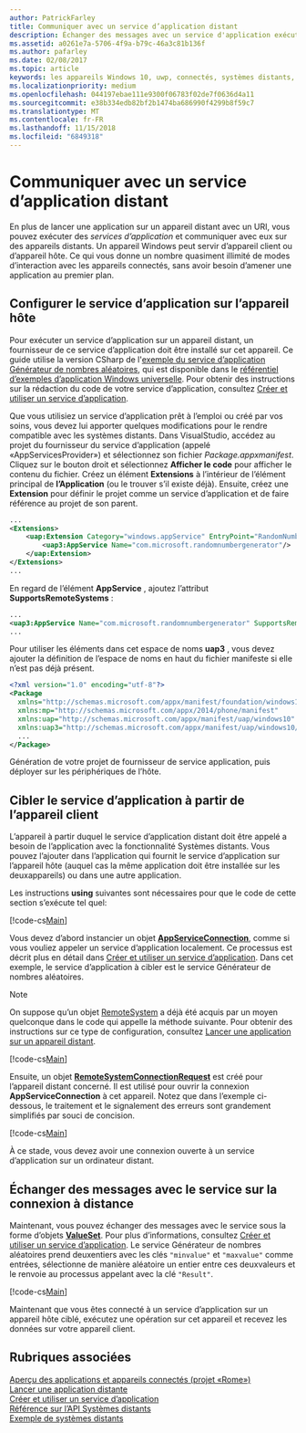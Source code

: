 ```yaml
---
author: PatrickFarley
title: Communiquer avec un service d’application distant
description: Échanger des messages avec un service d'application exécuté sur un appareil distant utilisant le projet Rome.
ms.assetid: a0261e7a-5706-4f9a-b79c-46a3c81b136f
ms.author: pafarley
ms.date: 02/08/2017
ms.topic: article
keywords: les appareils Windows 10, uwp, connectés, systèmes distants, rome, projet rome, tâche en arrière-plan, service d’application
ms.localizationpriority: medium
ms.openlocfilehash: 044197ebae111e9300f06783f02de7f0636d4a11
ms.sourcegitcommit: e38b334edb82bf2b1474ba686990f4299b8f59c7
ms.translationtype: MT
ms.contentlocale: fr-FR
ms.lasthandoff: 11/15/2018
ms.locfileid: "6849318"
---
```

# <a name="communicate-with-a-remote-app-service"></a>Communiquer avec un service d’application distant

En plus de lancer une application sur un appareil distant avec un URI, vous pouvez exécuter des *services d’application* et communiquer avec eux sur des appareils distants. Un appareil Windows peut servir d’appareil client ou d’appareil hôte. Ce qui vous donne un nombre quasiment illimité de modes d’interaction avec les appareils connectés, sans avoir besoin d’amener une application au premier plan.

## <a name="set-up-the-app-service-on-the-host-device"></a>Configurer le service d’application sur l’appareil hôte
Pour exécuter un service d’application sur un appareil distant, un fournisseur de ce service d’application doit être installé sur cet appareil. Ce guide utilise la version CSharp de l'[exemple du service d’application Générateur de nombres aléatoires](https://github.com/Microsoft/Windows-universal-samples/tree/master/Samples/AppServices), qui est disponible dans le [référentiel d’exemples d’application Windows universelle](https://github.com/Microsoft/Windows-universal-samples/tree/master/Samples/AppServices). Pour obtenir des instructions sur la rédaction du code de votre service d’application, consultez [Créer et utiliser un service d’application](how-to-create-and-consume-an-app-service.md).

Que vous utilisiez un service d’application prêt à l’emploi ou créé par vos soins, vous devez lui apporter quelques modifications pour le rendre compatible avec les systèmes distants. Dans VisualStudio, accédez au projet du fournisseur du service d’application (appelé «AppServicesProvider») et sélectionnez son fichier _Package.appxmanifest_. Cliquez sur le bouton droit et sélectionnez **Afficher le code** pour afficher le contenu du fichier. Créez un élément **Extensions** à l’intérieur de l’élément principal de **l’Application** (ou le trouver s’il existe déjà). Ensuite, créez une **Extension** pour définir le projet comme un service d’application et de faire référence au projet de son parent.

``` xml
...
<Extensions>
    <uap:Extension Category="windows.appService" EntryPoint="RandomNumberService.RandomNumberGeneratorTask">
        <uap3:AppService Name="com.microsoft.randomnumbergenerator"/>
    </uap:Extension>
</Extensions>
...
```

En regard de l’élément **AppService** , ajoutez l’attribut **SupportsRemoteSystems** :

``` xml
...
<uap3:AppService Name="com.microsoft.randomnumbergenerator" SupportsRemoteSystems="true"/>
...
```

Pour utiliser les éléments dans cet espace de noms **uap3** , vous devez ajouter la définition de l’espace de noms en haut du fichier manifeste si elle n’est pas déjà présent.

```xml
<?xml version="1.0" encoding="utf-8"?>
<Package
  xmlns="http://schemas.microsoft.com/appx/manifest/foundation/windows10"
  xmlns:mp="http://schemas.microsoft.com/appx/2014/phone/manifest"
  xmlns:uap="http://schemas.microsoft.com/appx/manifest/uap/windows10"
  xmlns:uap3="http://schemas.microsoft.com/appx/manifest/uap/windows10/3">
  ...
</Package>
```

Génération de votre projet de fournisseur de service application, puis déployer sur les périphériques de l’hôte.

## <a name="target-the-app-service-from-the-client-device"></a>Cibler le service d’application à partir de l’appareil client
L’appareil à partir duquel le service d’application distant doit être appelé a besoin de l’application avec la fonctionnalité Systèmes distants. Vous pouvez l’ajouter dans l’application qui fournit le service d’application sur l’appareil hôte (auquel cas la même application doit être installée sur les deuxappareils) ou dans une autre application.

Les instructions **using** suivantes sont nécessaires pour que le code de cette section s’exécute tel quel:

[!code-cs[Main](./code/RemoteAppService/MainPage.xaml.cs#SnippetUsings)]


Vous devez d’abord instancier un objet [**AppServiceConnection**](https://msdn.microsoft.com/library/windows/apps/Windows.ApplicationModel.AppService.AppServiceConnection), comme si vous vouliez appeler un service d’application localement. Ce processus est décrit plus en détail dans [Créer et utiliser un service d’application](how-to-create-and-consume-an-app-service.md). Dans cet exemple, le service d’application à cibler est le service Générateur de nombres aléatoires.

> [!NOTE]
> On suppose qu’un objet [RemoteSystem](https://msdn.microsoft.com/library/windows/apps/Windows.System.RemoteSystems.RemoteSystem) a déjà été acquis par un moyen quelconque dans le code qui appelle la méthode suivante. Pour obtenir des instructions sur ce type de configuration, consultez [Lancer une application sur un appareil distant](launch-a-remote-app.md).

[!code-cs[Main](./code/RemoteAppService/MainPage.xaml.cs#SnippetAppService)]

Ensuite, un objet [**RemoteSystemConnectionRequest**](https://msdn.microsoft.com/library/windows/apps/Windows.System.RemoteSystems.RemoteSystemConnectionRequest) est créé pour l’appareil distant concerné. Il est utilisé pour ouvrir la connexion **AppServiceConnection** à cet appareil. Notez que dans l’exemple ci-dessous, le traitement et le signalement des erreurs sont grandement simplifiés par souci de concision.

[!code-cs[Main](./code/RemoteAppService/MainPage.xaml.cs#SnippetRemoteConnection)]

À ce stade, vous devez avoir une connexion ouverte à un service d’application sur un ordinateur distant.

## <a name="exchange-service-specific-messages-over-the-remote-connection"></a>Échanger des messages avec le service sur la connexion à distance

Maintenant, vous pouvez échanger des messages avec le service sous la forme d’objets [**ValueSet**](https://msdn.microsoft.com/library/windows/apps/windows.foundation.collections.valueset). Pour plus d’informations, consultez [Créer et utiliser un service d’application](how-to-create-and-consume-an-app-service.md). Le service Générateur de nombres aléatoires prend deuxentiers avec les clés `"minvalue"` et `"maxvalue"` comme entrées, sélectionne de manière aléatoire un entier entre ces deuxvaleurs et le renvoie au processus appelant avec la clé `"Result"`.

[!code-cs[Main](./code/RemoteAppService/MainPage.xaml.cs#SnippetSendMessage)]

Maintenant que vous êtes connecté à un service d’application sur un appareil hôte ciblé, exécutez une opération sur cet appareil et recevez les données sur votre appareil client.

## <a name="related-topics"></a>Rubriques associées

[Aperçu des applications et appareils connectés (projet «Rome»)](connected-apps-and-devices.md)  
[Lancer une application distante](launch-a-remote-app.md)  
[Créer et utiliser un service d’application](how-to-create-and-consume-an-app-service.md)  
[Référence sur l’API Systèmes distants](https://msdn.microsoft.com/library/windows/apps/Windows.System.RemoteSystems)  
[Exemple de systèmes distants](https://github.com/Microsoft/Windows-universal-samples/tree/dev/Samples/RemoteSystems)
